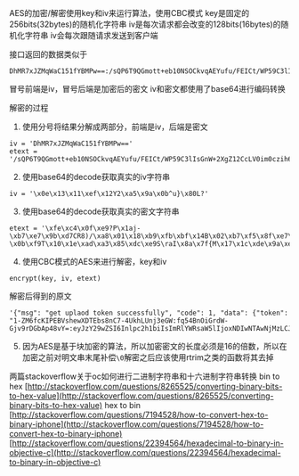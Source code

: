 AES的加密/解密使用key和iv来运行算法，使用CBC模式
key是固定的256bits(32bytes)的随机化字符串
iv是每次请求都会改变的128bits(16bytes)的随机化字符串
iv会每次跟随请求发送到客户端

接口返回的数据类似于

```
DhMR7xJZMqWaC151fYBMPw==:/sQP6T9QGmott+eb10NSOCkvqAEYufu/FEICt/WP59C3lIsGnW+2XgZ12CcLV0im0czih6EISjp2UsB0xIxcf9tpCWSUANLQLtMSTkOiQQtdkauDd5UYB1I0Pwv5VBAeraOF3OlTDWFJin97TRcc3prlCIvE+5X3qnNk7lIxuUS6FEnEVDFawNLL1blISBg8SjOdxlWhshry+zec0Qg8EIA6GtnyQ1dEjltx0TaSzQqrkHQKaJxqwgNj6Yd+5OxWWcNjnZOFriIbyTjjj3+szCtwYa70Gwiizd6fWiPXCc7Nw8tciMc9zpHu0biKInEn86pY/HwqNd7dSocW1NfmZeHu/uvN8VOCv+NMzdlTobJf8Fg0EMlViikYIg9ymc5qesymXdiQmAekjxhZ0U5PDub6Gs7OUlE76iqsvaXA9hqx+qdsNWlXuOSRwmmoper7SDP+JN29jiluSjZEnaHWRog+fBvkcziad5c+dKtXti8=
```

冒号前端是iv，冒号后端是加密后的密文
iv和密文都使用了base64进行编码转换

解密的过程
1. 使用分号将结果分解成两部分，前端是iv，后端是密文

```
iv = 'DhMR7xJZMqWaC151fYBMPw=='
etext = '/sQP6T9QGmott+eb10NSOCkvqAEYufu/FEICt/WP59C3lIsGnW+2XgZ12CcLV0im0czih6EISjp2UsB0xIxcf9tpCWSUANLQLtMSTkOiQQtdkauDd5UYB1I0Pwv5VBAeraOF3OlTDWFJin97TRcc3prlCIvE+5X3qnNk7lIxuUS6FEnEVDFawNLL1blISBg8SjOdxlWhshry+zec0Qg8EIA6GtnyQ1dEjltx0TaSzQqrkHQKaJxqwgNj6Yd+5OxWWcNjnZOFriIbyTjjj3+szCtwYa70Gwiizd6fWiPXCc7Nw8tciMc9zpHu0biKInEn86pY/HwqNd7dSocW1NfmZeHu/uvN8VOCv+NMzdlTobJf8Fg0EMlViikYIg9ymc5qesymXdiQmAekjxhZ0U5PDub6Gs7OUlE76iqsvaXA9hqx+qdsNWlXuOSRwmmoper7SDP+JN29jiluSjZEnaHWRog+fBvkcziad5c+dKtXti8='
```

2. 使用base64的decode获取真实的iv字符串

```
iv = '\x0e\x13\x11\xef\x12Y2\xa5\x9a\x0b^u}\x80L?'
```

3. 使用base64的decode获取真实的密文字符串

```
etext = '\xfe\xc4\x0f\xe9?P\x1aj-\xb7\xe7\x9b\xd7CR8)/\xa8\x01\x18\xb9\xfb\xbf\x14B\x02\xb7\xf5\x8f\xe7\xd0\xb7\x94\x8b\x06\x9do\xb6^\x06u\xd8\'\x0bWH\xa6\xd1\xcc\xe2\x87\xa1\x08J:vR\xc0t\xc4\x8c\\\x7f\xdbi\td\x94\x00\xd2\xd0.\xd3\x12NC\xa2A\x0b]\x91\xab\x83w\x95\x18\x07R4?\x0b\xf9T\x10\x1e\xad\xa3\x85\xdc\xe9S\raI\x8a\x7f{M\x17\x1c\xde\x9a\xe5\x08\x8b\xc4\xfb\x95\xf7\xaasd\xeeR1\xb9D\xba\x14I\xc4T1Z\xc0\xd2\xcb\xd5\xb9HH\x18<J3\x9d\xc6U\xa1\xb2\x1a\xf2\xfb7\x9c\xd1\x08<\x10\x80:\x1a\xd9\xf2CWD\x8e[q\xd16\x92\xcd\n\xab\x90t\nh\x9cj\xc2\x03c\xe9\x87~\xe4\xecVY\xc3c\x9d\x93\x85\xae"\x1b\xc98\xe3\x8f\x7f\xac\xcc+pa\xae\xf4\x1b\x08\xa2\xcd\xde\x9fZ#\xd7\t\xce\xcd\xc3\xcb\\\x88\xc7=\xce\x91\xee\xd1\xb8\x8a"q\'\xf3\xaaX\xfc|*5\xde\xddJ\x87\x16\xd4\xd7\xe6e\xe1\xee\xfe\xeb\xcd\xf1S\x82\xbf\xe3L\xcd\xd9S\xa1\xb2_\xf0X4\x10\xc9U\x8a)\x18"\x0fr\x99\xcejz\xcc\xa6]\xd8\x90\x98\x07\xa4\x8f\x18Y\xd1NO\x0e\xe6\xfa\x1a\xce\xceRQ;\xea*\xac\xbd\xa5\xc0\xf6\x1a\xb1\xfa\xa7l5iW\xb8\xe4\x91\xc2i\xa8\xa5\xea\xfbH3\xfe$\xdd\xbd\x8e)nJ6D\x9d\xa1\xd6F\x88>|\x1b\xe4s8\x9aw\x97>t\xabW\xb6/'
```

4. 使用CBC模式的AES来进行解密，key和iv

```
encrypt(key, iv, etext)
```

解密后得到的原文

```
'{"msg": "get uplaod token successfully", "code": 1, "data": {"token": "1-ZM6fcKIPEBVshewXDTEbs8nC7-4UkhLUnj3eGW:fq54BnOiGrdW-Gjv9rDGbAp48vY=:eyJzY29wZSI6Inlpc2h1biIsImRlYWRsaW5lIjoxNDIwNTAwNjMzLCJjYWxsYmFja0JvZHkiOiJmaWxlbmFtZT0kKGZuYW1lKSZoYXNoPSQoZXRhZykiLCJjYWxsYmFja1VybCI6Imh0dHA6Ly9tb21lbnQuaHVzdG9ubGluZS5uZXQvYXBpL3YyL3VwbG9hZF9jYWxsYmFjayJ9"}}\x00\x00\x00\x00\x00\x00\x00\x00\x00\x00\x00\x00\x00\x00\x00\x00'
```


5. 因为AES是基于块加密的算法，所以加密密文的长度必须是16的倍数，所以在加密之前对明文串末尾补偿`\0`解密之后应该使用rtrim之类的函数将其去掉

两篇stackoverflow关于oc如何进行二进制字符串和十六进制字符串转换
bin to hex
[http://stackoverflow.com/questions/8265525/converting-binary-bits-to-hex-value](http://stackoverflow.com/questions/8265525/converting-binary-bits-to-hex-value)
hex to bin
[http://stackoverflow.com/questions/7194528/how-to-convert-hex-to-binary-iphone](http://stackoverflow.com/questions/7194528/how-to-convert-hex-to-binary-iphone)
[http://stackoverflow.com/questions/22394564/hexadecimal-to-binary-in-objective-c](http://stackoverflow.com/questions/22394564/hexadecimal-to-binary-in-objective-c)